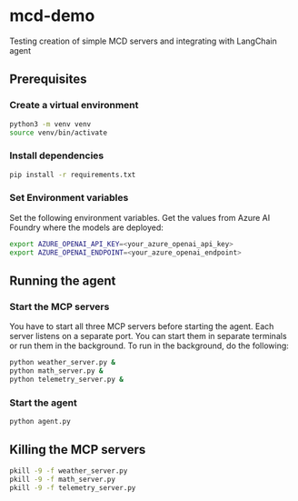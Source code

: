 # mcd-demo
Testing creation of simple MCD servers and integrating with LangChain agent

## Prerequisites

### Create a virtual environment

```bash
python3 -m venv venv
source venv/bin/activate
```

### Install dependencies

```bash
pip install -r requirements.txt
```

### Set Environment variables

Set the following environment variables. Get the values from Azure AI Foundry where the models are deployed:

```bash
export AZURE_OPENAI_API_KEY=<your_azure_openai_api_key>
export AZURE_OPENAI_ENDPOINT=<your_azure_openai_endpoint>
```

## Running the agent

### Start the MCP servers
You have to start all three MCP servers before starting the agent. Each server listens on a separate port. You can start them in separate terminals or run them in the background. To run in the background, do the following:

```bash
python weather_server.py &
python math_server.py &
python telemetry_server.py &
```

### Start the agent
```bash
python agent.py
```

## Killing the MCP servers

```bash
pkill -9 -f weather_server.py
pkill -9 -f math_server.py
pkill -9 -f telemetry_server.py
```
